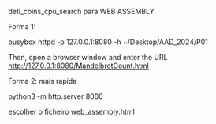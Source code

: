 deti_coins_cpu_search para WEB ASSEMBLY.

Forma 1:

busybox httpd -p 127.0.0.1:8080 -h ~/Desktop/AAD_2024/P01

Then, open a browser window and enter the URL
http://127.0.0.1:8080/MandelbrotCount.html

Forma 2: mais rapida

python3 -m http.server 8000

escolher o ficheiro web_assembly.html



